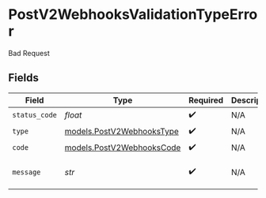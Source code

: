 # PostV2WebhooksValidationTypeError

Bad Request


## Fields

| Field                                                        | Type                                                         | Required                                                     | Description                                                  | Example                                                      |
| ------------------------------------------------------------ | ------------------------------------------------------------ | ------------------------------------------------------------ | ------------------------------------------------------------ | ------------------------------------------------------------ |
| `status_code`                                                | *float*                                                      | :heavy_check_mark:                                           | N/A                                                          |                                                              |
| `type`                                                       | [models.PostV2WebhooksType](../models/postv2webhookstype.md) | :heavy_check_mark:                                           | N/A                                                          |                                                              |
| `code`                                                       | [models.PostV2WebhooksCode](../models/postv2webhookscode.md) | :heavy_check_mark:                                           | N/A                                                          |                                                              |
| `message`                                                    | *str*                                                        | :heavy_check_mark:                                           | N/A                                                          | Related list not found                                       |